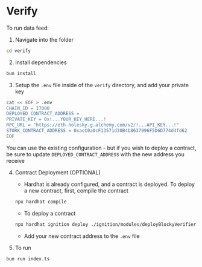 # Verify

To run data feed:

1. Navigate into the folder

```bash
cd verify
```

2. Install dependencies

```bash
bun install
```

3. Setup the `.env` file inside of the `verify` directory, and add your
private key

```bash
cat << EOF > .env
CHAIN_ID = 17000
DEPLOYED_CONTRACT_ADDRESS =
PRIVATE_KEY = 0x!...YOUR_KEY_HERE...!
RPC_URL = "https://eth-holesky.g.alchemy.com/v2/!...API_KEY...!"
STORK_CONTRACT_ADDRESS = 0xacC0a0cF13571d30B4b8637996F5D6D774d4fd62
EOF
```

You can use the existing configuration - but if you wish to deploy a contract,
be sure to update `DEPLOYED_CONTRACT_ADDRESS` with the new address you receive

4. Contract Deployment (OPTIONAL)

	* Hardhat is already configured, and a contract is deployed. To deploy a new
	contract, first, compile the contract

	```bash
	npx hardhat compile
	```

	* To deploy a contract

	```bash
	npx hardhat ignition deploy ./ignition/modules/deployBlockyVerifier.ts --network holesky
	```

	* Add your new contract address to the `.env` file

6. To run

```bash
bun run index.ts
```
